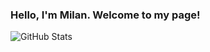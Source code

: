 ### Hello, I'm Milan. Welcome to my page!

![GitHub Stats](https://github-readme-stats.vercel.app/api?username=MilanAdd&theme=synthwave)

